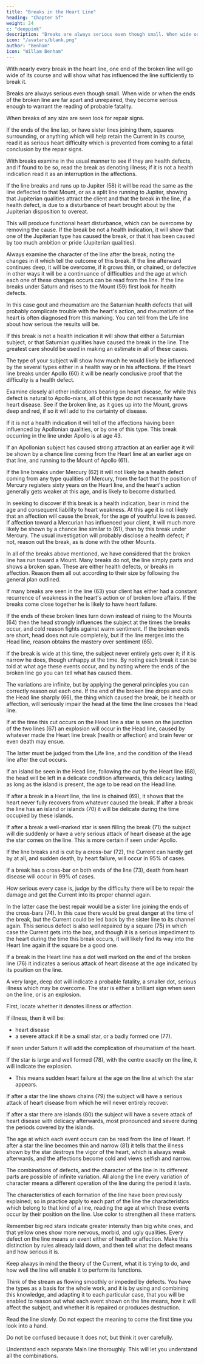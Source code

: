 ```yaml
---
title: "Breaks in the Heart Line"
heading: "Chapter 5f"
weight: 24
c: "deeppink"
description: "Breaks are always serious even though small. When wide or when the ends of the broken line are far apart and unrepaired, they become serious enough to warrant the reading of probable fatality"
icon: "/avatars/blank.png"
author: "Benham"
icon: "Willam Benham"
---
```




With nearly every break in the heart line, one end of the broken line will go wide of its course and will show what has influenced the line sufficiently to break it. 

Breaks are always serious even though small. When wide or when the ends of the broken line are far apart and unrepaired, they become serious enough to warrant the reading of probable fatality. 

When breaks of any size are seen look for repair signs. 

If the ends of the line lap, or have sister lines joining them, squares surrounding, or anything which will help retain the Current in its course, read it as serious heart difficulty which is prevented from coming to a fatal conclusion by the repair signs. 

<!-- The Line Of Heart Part 9 216 No. 59.  -->

With breaks examine in the usual manner to see if they are health defects, and if found to be so, read the break as denoting illness; if it is not a health indication read it as an interruption in the affections. 

If the line breaks and runs up to Jupiter (58) it will be read the same as the line deflected to that Mount, or as a split line running to Jupiter, showing that Jupiterian qualities attract the client and that the break in the line, if a health defect, is due to a disturbance of heart brought about by the Jupiterian disposition to overeat. 

This will produce functional heart disturbance, which can be overcome by removing the cause. If the break be not a health indication, it will show that one of the Jupiterian type has caused the break, or that it has been caused by too much ambition or pride (Jupiterian qualities). 

Always examine the character of the line after the break, noting the changes in it which tell the outcome of this break. If the line afterward continues deep, it will be overcome, if it grows thin, or chained, or defective in other ways it will be a continuance of difficulties and the age at which each one of these changes occurs can be read from the line. If the line breaks under Saturn and rises to the Mount (59) first look for health defects. 

In this case gout and rheumatism are the Saturnian health defects that will probably complicate trouble with the heart's action, and rheumatism of the heart is often diagnosed from this marking. You can tell from the Life line about how serious the results will be. 

If this break is not a health indication it will show that either a Saturnian subject, or that Saturnian qualities have caused the break in the line. The greatest care should be used in making an estimate in all of these cases. 

The type of your subject will show how much he would likely be influenced by the several types either in a health way or in his affections. If the Heart line breaks under Apollo (60) it will be nearly conclusive proof that the difficulty is a health defect. 

Examine closely all other indications bearing on heart disease, for while this defect is natural to Apollo-nians, all of this type do not necessarily have heart disease. See if the broken line, as it goes up into the Mount, grows deep and red, if so it will add to the certainty of disease.

If it is not a health indication it will tell of the affections having been influenced by Apollonian qualities, or by one of this type. This break occurring in the line under Apollo is at age 43. 

If an Apollonian subject has caused strong attraction at an earlier age it will be shown by a chance line coming from the Heart line at an earlier age on that line, and running to the Mount of Apollo (61). 

If the line breaks under Mercury (62) it will not likely be a health defect coming from any type qualities of Mercury, from the fact that the position of Mercury registers sixty years on the Heart line, and the heart's action generally gets weaker at this age, and is likely to become disturbed. 

In seeking to discover if this break is a health indication, bear in mind the age and consequent liability to heart weakness. At this age it is not likely that an affection will cause the break, for the age of youthful love is passed. If affection toward a Mercurian has influenced your client, it will much more likely be shown by a chance line similar to (61), than by this break under Mercury. The usual investigation will probably disclose a health defect; if not, reason out the break, as is done with the other Mounts. 

In all of the breaks above mentioned, we have considered that the broken line has run toward a Mount. Many breaks do not, the line simply parts and shows a broken span. These are either health defects, or breaks in affection. Reason them all out according to their size by following the general plan outlined. 

If many breaks are seen in the line (63) your client has either had a constant recurrence of weakness in the heart's action or of broken love affairs. If the breaks come close together he is likely to have heart failure. 

If the ends of these broken lines turn down instead of rising to the Mounts (64) then the head strongly influences the subject at the times the breaks occur, and cold reason fights against warm sentiment. If the broken ends are short, head does not rule completely, but if the line merges into the Head line, reason obtains the mastery over sentiment (65). 

If the break is wide at this time, the subject never entirely gets over it; if it is narrow he does, though unhappy at the time. By noting each break it can be told at what age these events occur, and by noting where the ends of the broken line go you can tell what has caused them. 

The variations are infinite, but by applying the general principles you can correctly reason out each one. If the end of the broken line drops and cuts the Head line sharply (66), the thing which caused the break, be it health or affection, will seriously impair the head at the time the line crosses the Head line. 

If at the time this cut occurs on the Head line a star is seen on the junction of the two lines (67) an explosion will occur in the Head line, caused by whatever made the Heart line break (health or affection) and brain fever or even death may ensue. 

The latter must be judged from the Life line, and the condition of the Head line after the cut occurs. 

<!-- The Line Of Heart Part 10 217 No. 60. The Line Of Heart Part 10 218 No. 61. The Line Of Heart Part 10 219 No. 62. The Line Of Heart Part 10 220 No. 63. The Line Of Heart Part 10 221 No. 64. The Line Of Heart Part 10 222 No. 65. The Line Of Heart Part 10 223 No. 66. The Line Of Heart Part 10 224 No. 67. The Line Of Heart Part 10 225 No. 68. The Line Of Heart Part 10 226 No. 69. The Line Of Heart Part 10 227 No. 70.  -->

If an island be seen in the Head line, following the cut by the Heart line (68), the head will be left in a delicate condition afterwards, this delicacy lasting as long as the island is present, the age to be read on the Head line. 

If after a break in a Heart line, the line is chained (69), it shows that the heart never fully recovers from whatever caused the break. If after a break the line has an island or islands (70) it will be delicate during the time occupied by these islands. 

<!-- The Line Of Heart Part 10 228 No. 71. The Line Of Heart Part 10 229 No. 72. The Line Of Heart Part 10 230 No. 73. --> 

If after a break a well-marked star is seen filling the break (71) the subject will die suddenly or have a very serious attack of heart disease at the age the star comes on the line. This is more certain if seen under Apollo. 

If the line breaks and is cut by a cross-bar (72), the Current can hardly get by at all, and sudden death, by heart failure, will occur in 95% of cases. 

If a break has a cross-bar on both ends of the line (73), death from heart disease will occur in 99%  of cases. 

How serious every case is, judge by the difficulty there will be to repair the damage and get the Current into its proper channel again. 

In the latter case the best repair would be a sister line joining the ends of the cross-bars (74). In this case there would be great danger at the time of the break, but the Current could be led back by the sister line to its channel again. This serious defect is also well repaired by a square (75) in which case the Current gets into the box, and though it is a serious impediment to the heart during the time this break occurs, it will likely find its way into the Heart line again if the square be a good one. 

<!-- The Line Of Heart Part 10 231 No. 74. The Line Of Heart Part 10 232 No. 75.  -->

If a break in the Heart line has a dot well marked on the end of the broken line (76) it indicates a serious attack of heart disease at the age indicated by its position on the line. 

A very large, deep dot will indicate a probable fatality, a smaller dot, serious illness which may be overcome. The star is either a brilliant sign when seen on the line, or is an explosion. 

First, locate whether it denotes illness or affection. 

If illness, then it will be:
- heart disease
- a severe attack if it be a small star, or a badly formed one (77). 

If seen under Saturn it will add the complication of rheumatism of the heart. 

If the star is large and well formed (78), with the centre exactly on the line, it will indicate the explosion. 
- This means sudden heart failure at the age on the line at which the star appears. 

If after a star the line shows chains (79) the subject will have a serious attack of heart disease from which he will never entirely recover. 

If after a star there are islands (80) the subject will have a severe attack of heart disease with delicacy afterwards, most pronounced and severe during the periods covered by the islands. 

The age at which each event occurs can be read from the line of Heart. If after a star the line becomes thin and narrow (81) it tells that the illness shown by the star destroys the vigor of the heart, which is always weak afterwards, and the affections become cold and views selfish and narrow. 

<!-- The Line Of Heart Part 11 233 No. 76. The Line Of Heart Part 11 234 No. 77. The Line Of Heart Part 11 235 No. 78. The Line Of Heart Part 11 236 No. 79. --> 

The combinations of defects, and the character of the line in its different parts are possible of infinite variation. All along the line every variation of character means a different operation of the line during the period it lasts. 

The characteristics of each formation of the line have been previously explained; so in practice apply to each part of the line the characteristics which belong to that kind of a line, reading the age at which these events occur by their position on the line. Use color to strengthen all these matters. 

Remember big red stars indicate greater intensity than big white ones, and that yellow ones show more nervous, morbid, and ugly qualities. Every defect on the line means an event either of health or affection. Make this distinction by rules already laid down, and then tell what the defect means and how serious it is. 

<!-- The Line Of Heart Part 11 237 No. 80. The Line Of Heart Part 11 238 No. 81.  -->

Keep always in mind the theory of the Current, what it is trying to do, and how well the line will enable it to perform its functions. 

Think of the stream as flowing smoothly or impeded by defects. You have the types as a basis for the whole work, and it is by using and combining this knowledge, and adapting it to each particular case, that you will be enabled to reason out what each event shown on the line means, how it will affect the subject, and whether it is repaired or produces destruction. 

Read the line slowly. Do not expect the meaning to come the first time you look into a hand. 

Do not be confused because it does not, but think it over carefully. 

<!-- Above all, never allow yourself to be rushed. Don't begin to read because you feel you must "say something." Don't say anything until you have it clearly in mind. Practice will increase the rapidity with which you can work, just as the child grows from the primer to his higher readers. Get the theory in mind first, then practise until you can apply it. All my effort in this chapter has been expended to teach how to read a line by using the general rules and indications and applying them to that line. I have dealt only with changes in the Heart line itself. -->

Understand each separate Main line thoroughly. This will <!-- , and when you have learned them all you will be able to --> let you understand all the combinations. 

<!-- The illustrations in this chapter serve only to put you in the way of reasoning out the possible changes in the line - they are only a few of the thousands which are possible. You will find it excellent practise to take pencil and paper and draw different combinations for yourself, learning to reason them out. Remember, reason and good judgment must stand at your side when judging the Heart line, and all other lines as well. -->